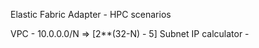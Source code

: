 Elastic Fabric Adapter - HPC scenarios

VPC - 10.0.0.0/N => [2**(32-N) - 5]
Subnet IP calculator - 
